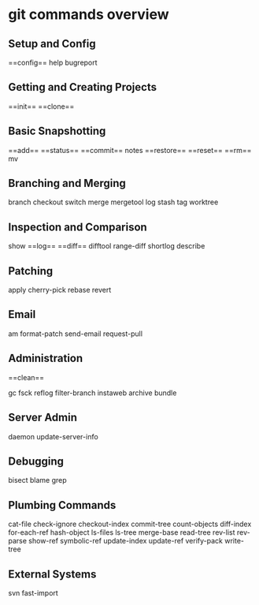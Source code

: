 # git commands overview

## Setup and Config

==config==
help
bugreport

## Getting and Creating Projects

==init==
==clone==

## Basic Snapshotting
==add==
==status==
==commit==
notes
==restore==
==reset==
==rm==
mv

## Branching and Merging
branch
checkout
switch
merge
mergetool
log
stash
tag
worktree

## Inspection and Comparison

show
==log==
==diff==
difftool
range-diff
shortlog
describe

## Patching

apply
cherry-pick
rebase
revert

## Email

am
format-patch
send-email
request-pull


## Administration

==clean==

gc
fsck
reflog
filter-branch
instaweb
archive
bundle

## Server Admin

daemon
update-server-info


## Debugging

bisect
blame
grep


## Plumbing Commands

cat-file
check-ignore
checkout-index
commit-tree
count-objects
diff-index
for-each-ref
hash-object
ls-files
ls-tree
merge-base
read-tree
rev-list
rev-parse
show-ref
symbolic-ref
update-index
update-ref
verify-pack
write-tree

## External Systems
svn
fast-import

